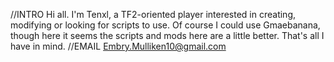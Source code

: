 //INTRO
Hi all. I'm Tenxl, a TF2-oriented player interested in creating, modifying or looking for scripts to use. Of course I could use Gmaebanana,
though here it seems the scripts and mods here are a little better. That's all I have in mind.
//EMAIL
Embry.Mulliken10@gmail.com
